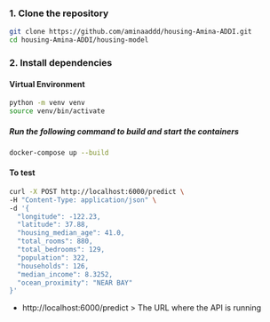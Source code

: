 ### 1. Clone the repository

```bash
git clone https://github.com/aminaaddd/housing-Amina-ADDI.git
cd housing-Amina-ADDI/housing-model
```
### 2. Install dependencies

#### Virtual Environment
```bash
python -m venv venv
source venv/bin/activate
```

##### Run the following command to build and start the containers

```bash
docker-compose up --build
```

#### To test
```bash
curl -X POST http://localhost:6000/predict \
-H "Content-Type: application/json" \
-d '{
  "longitude": -122.23,
  "latitude": 37.88,
  "housing_median_age": 41.0,
  "total_rooms": 880,
  "total_bedrooms": 129,
  "population": 322,
  "households": 126,
  "median_income": 8.3252,
  "ocean_proximity": "NEAR BAY"
}'
```

* http://localhost:6000/predict > The URL where the API is running
